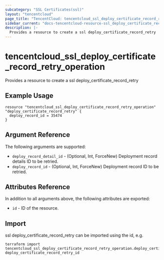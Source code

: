 ```yaml
---
subcategory: "SSL Certificates(ssl)"
layout: "tencentcloud"
page_title: "TencentCloud: tencentcloud_ssl_deploy_certificate_record_retry_operation"
sidebar_current: "docs-tencentcloud-resource-ssl_deploy_certificate_record_retry_operation"
description: |-
  Provides a resource to create a ssl deploy_certificate_record_retry
---
```


# tencentcloud_ssl_deploy_certificate_record_retry_operation

Provides a resource to create a ssl deploy_certificate_record_retry

## Example Usage

```hcl
resource "tencentcloud_ssl_deploy_certificate_record_retry_operation" "deploy_certificate_record_retry" {
  deploy_record_id = 35474
}
```

## Argument Reference

The following arguments are supported:

* `deploy_record_detail_id` - (Optional, Int, ForceNew) Deployment record details ID to be retried.
* `deploy_record_id` - (Optional, Int, ForceNew) Deployment record ID to be retried.

## Attributes Reference

In addition to all arguments above, the following attributes are exported:

* `id` - ID of the resource.




## Import

ssl deploy_certificate_record_retry can be imported using the id, e.g.

```
terraform import tencentcloud_ssl_deploy_certificate_record_retry_operation.deploy_certificate_record_retry deploy_certificate_record_retry_id
```

